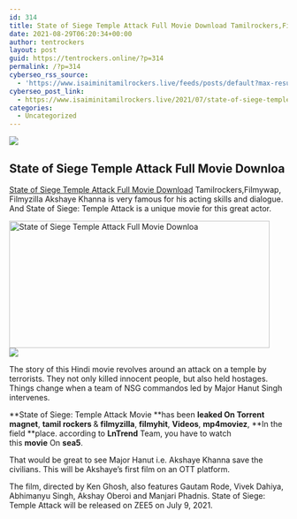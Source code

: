 ```yaml
---
id: 314
title: State of Siege Temple Attack Full Movie Download Tamilrockers,Filmywap, Filmyzilla
date: 2021-08-29T06:20:34+00:00
author: tentrockers
layout: post
guid: https://tentrockers.online/?p=314
permalink: /?p=314
cyberseo_rss_source:
  - 'https://www.isaiminitamilrockers.live/feeds/posts/default?max-results=150&start-index=1'
cyberseo_post_link:
  - https://www.isaiminitamilrockers.live/2021/07/state-of-siege-temple-attack-full-movie.html
categories:
  - Uncategorized
---
```

<div class="media_block">
  <img src="https://1.bp.blogspot.com/-4Z3nleJ8j6A/YOfxANbfOtI/AAAAAAAABBI/6L2NwZ8QKMwTYr7dt8YyiZPFjjVWGTY0gCLcBGAsYHQ/s72-w471-h230-c/State-of-Siege-Temple-Attack.jpg" class="media_thumbnail" />
</div>

<meta content="State of Siege Temple Attack Full Movie Downloa State of Siege Temple Attack Full Movie Download Tamilrockers,Filmywap, Filmyzilla Akshaye ..." name="twitter:description" />

  


<center>
</center>

## State of Siege Temple Attack Full Movie Downloa

[State of Siege Temple Attack Full Movie Download](https://www.tamilrockers.co.nz/state-of-siege-movie-download-1080p-720p-tamilrockersfilmywap-filmyzilla/) Tamilrockers,Filmywap, Filmyzilla Akshaye Khanna is very famous for his acting skills and dialogue. And State of Siege: Temple Attack is a unique movie for this great actor.

<div class="separator">
  <a href="https://1.bp.blogspot.com/-4Z3nleJ8j6A/YOfxANbfOtI/AAAAAAAABBI/6L2NwZ8QKMwTYr7dt8YyiZPFjjVWGTY0gCLcBGAsYHQ/s1890/State-of-Siege-Temple-Attack.jpg"><img loading="lazy" alt="State of Siege Temple Attack Full Movie Downloa" border="0" data-original-height="1080" data-original-width="1890" height="230" src="https://1.bp.blogspot.com/-4Z3nleJ8j6A/YOfxANbfOtI/AAAAAAAABBI/6L2NwZ8QKMwTYr7dt8YyiZPFjjVWGTY0gCLcBGAsYHQ/w471-h230/State-of-Siege-Temple-Attack.jpg" width="471" /></a>
</div>

<div class="separator">
  <a href="https://www.tamilrockers.co.nz/state-of-siege-movie-download-1080p-720p-tamilrockersfilmywap-filmyzilla/"><img border="0" data-original-height="250" data-original-width="300" src="https://1.bp.blogspot.com/-nfbzYVobUik/YMlpOerzdgI/AAAAAAAAA3Y/aAupsOUs_WMY6Lv7R1OtZhI6OqaRh-YAwCPcBGAYYCw/s0/e854879156f0849f3d27a89db88ed039.png" /></a>
</div>

The story of this Hindi movie revolves around an attack on a temple by terrorists. They not only killed innocent people, but also held hostages. Things change when a team of NSG commandos led by Major Hanut Singh intervenes.

**State of Siege: Temple Attack Movie&nbsp;**has been&nbsp;**leaked&nbsp;**On**&nbsp;Torrent magnet**,&nbsp;**tamil rockers&nbsp;**&&nbsp;**filmyzilla**,&nbsp;**filmyhit**,&nbsp;**Videos**,&nbsp;**mp4moviez**,&nbsp;**In the field&nbsp;**place. according to&nbsp;**LnTrend**&nbsp;Team, you have to watch this&nbsp;**movie**&nbsp;On&nbsp;**sea5**.

That would be great to see Major Hanut i.e. Akshaye Khanna save the civilians. This will be Akshaye’s first film on an OTT platform.

The film, directed by Ken Ghosh, also features Gautam Rode, Vivek Dahiya, Abhimanyu Singh, Akshay Oberoi and Manjari Phadnis. State of Siege: Temple Attack will be released on ZEE5 on July 9, 2021.

<center>
</center>